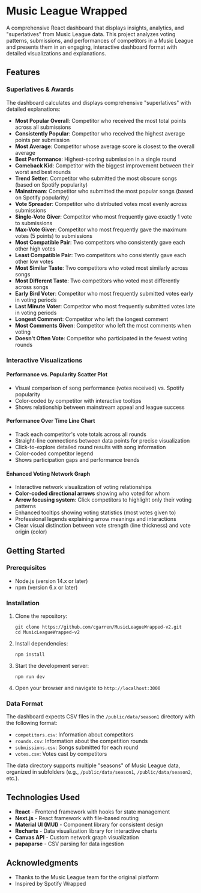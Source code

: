 # Music League Wrapped

A comprehensive React dashboard that displays insights, analytics, and "superlatives" from Music League data. This project analyzes voting patterns, submissions, and performances of competitors in a Music League and presents them in an engaging, interactive dashboard format with detailed visualizations and explanations.

## Features

### Superlatives & Awards

The dashboard calculates and displays comprehensive "superlatives" with detailed explanations:

- **Most Popular Overall**: Competitor who received the most total points across all submissions
- **Consistently Popular**: Competitor who received the highest average points per submission
- **Most Average**: Competitor whose average score is closest to the overall average
- **Best Performance**: Highest-scoring submission in a single round
- **Comeback Kid**: Competitor with the biggest improvement between their worst and best rounds
- **Trend Setter**: Competitor who submitted the most obscure songs (based on Spotify popularity)
- **Mainstream**: Competitor who submitted the most popular songs (based on Spotify popularity)
- **Vote Spreader**: Competitor who distributed votes most evenly across submissions
- **Single-Vote Giver**: Competitor who most frequently gave exactly 1 vote to submissions
- **Max-Vote Giver**: Competitor who most frequently gave the maximum votes (5 points) to submissions
- **Most Compatible Pair**: Two competitors who consistently gave each other high votes
- **Least Compatible Pair**: Two competitors who consistently gave each other low votes
- **Most Similar Taste**: Two competitors who voted most similarly across songs
- **Most Different Taste**: Two competitors who voted most differently across songs
- **Early Bird Voter**: Competitor who most frequently submitted votes early in voting periods
- **Last Minute Voter**: Competitor who most frequently submitted votes late in voting periods
- **Longest Comment**: Competitor who left the longest comment
- **Most Comments Given**: Competitor who left the most comments when voting
- **Doesn't Often Vote**: Competitor who participated in the fewest voting rounds

### Interactive Visualizations

#### Performance vs. Popularity Scatter Plot
- Visual comparison of song performance (votes received) vs. Spotify popularity
- Color-coded by competitor with interactive tooltips
- Shows relationship between mainstream appeal and league success

#### Performance Over Time Line Chart
- Track each competitor's vote totals across all rounds
- Straight-line connections between data points for precise visualization
- Click-to-explore detailed round results with song information
- Color-coded competitor legend
- Shows participation gaps and performance trends

#### Enhanced Voting Network Graph
- Interactive network visualization of voting relationships
- **Color-coded directional arrows** showing who voted for whom
- **Arrow focusing system**: Click competitors to highlight only their voting patterns
- Enhanced tooltips showing voting statistics (most votes given to)
- Professional legends explaining arrow meanings and interactions
- Clear visual distinction between vote strength (line thickness) and vote origin (color)

## Getting Started

### Prerequisites

- Node.js (version 14.x or later)
- npm (version 6.x or later)

### Installation

1. Clone the repository:
   ```
   git clone https://github.com/cgarren/MusicLeagueWrapped-v2.git
   cd MusicLeagueWrapped-v2
   ```

2. Install dependencies:
   ```
   npm install
   ```

3. Start the development server:
   ```
   npm run dev
   ```

4. Open your browser and navigate to `http://localhost:3000`

### Data Format

The dashboard expects CSV files in the `/public/data/season1` directory with the following format:

- `competitors.csv`: Information about competitors
- `rounds.csv`: Information about the competition rounds
- `submissions.csv`: Songs submitted for each round
- `votes.csv`: Votes cast by competitors

The data directory supports multiple "seasons" of Music League data, organized in subfolders (e.g., `/public/data/season1`, `/public/data/season2`, etc.).

## Technologies Used

- **React** - Frontend framework with hooks for state management
- **Next.js** - React framework with file-based routing
- **Material UI (MUI)** - Component library for consistent design
- **Recharts** - Data visualization library for interactive charts
- **Canvas API** - Custom network graph visualization
- **papaparse** - CSV parsing for data ingestion

## Acknowledgments

- Thanks to the Music League team for the original platform
- Inspired by Spotify Wrapped 
